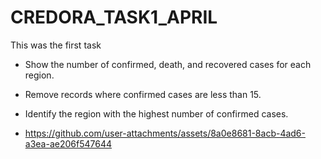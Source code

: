 # CREDORA_TASK1_APRIL
This was the first task



- Show the number of confirmed, death, and recovered cases for each region.
- Remove records where confirmed cases are less than 15.
- Identify the region with the highest number of confirmed cases.

- https://github.com/user-attachments/assets/8a0e8681-8acb-4ad6-a3ea-ae206f547644

